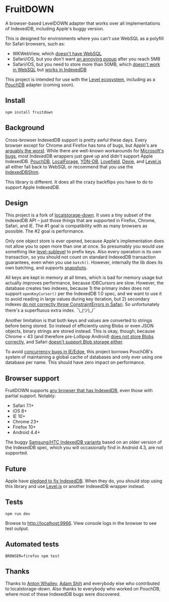 # FruitDOWN

A browser-based LevelDOWN adapter that works over all implementations of IndexedDB, including Apple's buggy version.

This is designed for environments where you can't use WebSQL as a polyfill for Safari browsers, such as:

* WKWebView, which [doesn't have WebSQL](https://bugs.webkit.org/show_bug.cgi?id=137760)
* Safari/iOS, but you don't want [an annoying popup](http://pouchdb.com/errors.html#not_enough_space) after you reach 5MB
* Safari/iOS, but you need to store more than 50MB, which [doesn't work in WebSQL](http://www.html5rocks.com/en/tutorials/offline/quota-research/) but [works in IndexedDB](https://github.com/nolanlawson/database-filler)

This project is intended for use with the [Level ecosystem](https://github.com/level/), including as a [PouchDB](http://pouchdb.com) adapter (coming soon).

## Install

```
npm install fruitdown
```

## Background

Cross-browser IndexedDB support is pretty awful these days. Every browser except for Chrome and Firefox has tons of bugs, but Apple's are [arguably the worst](http://www.raymondcamden.com/2014/09/25/IndexedDB-on-iOS-8-Broken-Bad).  While there are well-known workarounds for [Microsoft's bugs](https://gist.github.com/nolanlawson/a841ee23436410f37168), most IndexedDB wrappers just gave up and didn't support Apple IndexedDB. [PouchDB](http://pouchdb.com), [LocalForage](http://mozilla.github.io/localForage/), [YDN-DB](http://dev.yathit.com/ydn-db/downloads.html), [Lovefield](https://github.com/google/lovefield), [Dexie](http://dexie.org/), and [Level.js](https://github.com/maxogden/level.js) all either fall back to WebSQL or recommend that you use the [IndexedDBShim](https://github.com/axemclion/IndexedDBShim).

This library is different. It does all the crazy backflips you have to do to support Apple IndexedDB.

## Design

This project is a fork of [localstorage-down](https://github.com/No9/localstorage-down). It uses a tiny subset of the IndexedDB API &ndash; just those things that are supported in Firefox, Chrome, Safari, and IE. The #1 goal is compatibility with as many browsers as possible. The #2 goal is performance.

Only one object store is ever opened, because Apple's implementation does not allow you to open more than one at once. So presumably you would use something like [level-sublevel](https://github.com/dominictarr/level-sublevel/) to prefix keys. Also every operation is its own transaction, so you should not count on standard IndexedDB transaction guarantees, even when you use `batch()`. However, internally the lib does its own batching, and supports [snapshots](https://github.com/Level/leveldown#snapshots).

All keys are kept in memory at all times, which is bad for memory usage but actually improves performance, because IDBCursors are slow. However, the database creates two indexes, because 1) the primary index does not support `openKeyCursor()` per the IndexedDB 1.0 spec, and we want to use it to avoid reading in large values during key iteration, but 2) secondary indexes [do not correctly throw ConstraintErrors in Safari](https://bugs.webkit.org/show_bug.cgi?id=149107). So unfortunately there's a superfluous extra index. ¯\\\_(ツ)\_/¯

Another limitation is that both keys and values are converted to strings before being stored. So instead of efficiently using Blobs or even JSON objects, binary strings are stored instead. This is okay, though, because Chrome < 43 (and therefore pre-Lollipop Android) [does not store Blobs correctly](https://code.google.com/p/chromium/issues/detail?id=447836), and Safari [doesn't support Blob storage either](https://bugs.webkit.org/show_bug.cgi?id=143193).

To avoid [concurrency bugs in IE/Edge](https://gist.github.com/nolanlawson/a841ee23436410f37168), this project borrows PouchDB's system of maintaining a global cache of databases and only ever using one database per name. This should have zero impact on performance.

## Browser support

FruitDOWN supports [any browser that has IndexedDB](http://caniuse.com/#feat=indexeddb), even those with partial support. Notably:

* Safari 7.1+
* iOS 8+
* IE 10+
* Chrome 23+
* Firefox 10+
* Android 4.4+

The buggy [Samsung/HTC IndexedDB variants](https://github.com/pouchdb/pouchdb/issues/1207) based on an older version of the IndexedDB spec, which you will occasionally find in Android 4.3, are not supported.


## Future

Apple have [pledged to fix IndexedDB](https://twitter.com/grorgwork/status/618152677281697792). When they do, you should stop using this library and use [Level.js](https://github.com/maxogden/level.js) or another IndexedDB wrapper instead.


## Tests

```
npm run dev
```

Browse to [http://localhost:9966](http://localhost:9966). 
View console logs in the browser to see test output. 

## Automated tests

```
BROWSER=firefox npm test
```

##  Thanks

Thanks to [Anton Whalley](https://github.com/no9), [Adam Shih](https://github.com/adamshih) and everybody else who contributed to localstorage-down. Also thanks to everybody who worked on PouchDB, where most of these IndexedDB bugs were discovered.
